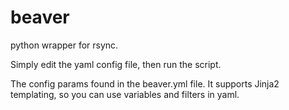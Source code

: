 # beaver
python wrapper for rsync.

Simply edit the yaml config file, then run the script.

The config params found in the beaver.yml file. It supports Jinja2 templating, so you can use variables and filters in yaml.
